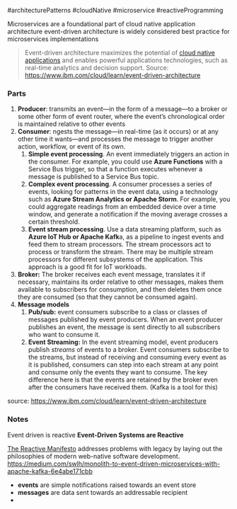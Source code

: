 #architecturePatterns #cloudNative #microservice #reactiveProgramming 

Microservices are  a foundational part of cloud native application architecture
event-driven architecture is widely considered best practice for microservices implementations


> Event-driven architecture maximizes the potential of [cloud native applications](https://www.ibm.com/cloud/learn/cloud-native) and enables powerful applications technologies, such as real-time analytics and decision support.
Source: https://www.ibm.com/cloud/learn/event-driven-architecture


### Parts

1. **Producer**: transmits an event—in the form of a message—to a broker or some other form of event router, where the event’s chronological order is maintained relative to other events
2. **Consumer**:  ngests the message—in real-time (as it occurs) or at any other time it wants—and processes the message to trigger another action, workflow, or event of its own.
	1. **Simple event processing**. An event immediately triggers an action in the consumer. For example, you could use **Azure Functions** with a Service Bus trigger, so that a function executes whenever a message is published to a Service Bus topic.
	2. **Complex event processing**. A consumer processes a series of events, looking for patterns in the event data, using a technology such as **Azure Stream Analytics or Apache Storm**. For example, you could aggregate readings from an embedded device over a time window, and generate a notification if the moving average crosses a certain threshold.
	3. **Event stream processing**. Use a data streaming platform, such as **Azure IoT Hub or Apache Kafk**a, as a pipeline to ingest events and feed them to stream processors. The stream processors act to process or transform the stream. There may be multiple stream processors for different subsystems of the application. This approach is a good fit for IoT workloads.
3. **Broker:** The broker receives each event message, translates it if necessary, maintains its order relative to other messages, makes them available to subscribers for consumption, and then deletes them once they are consumed (so that they cannot be consumed again).
4. **Message models**
	1. **Pub/sub:** event consumers subscribe to a class or classes of messages published by event producers. When an event producer publishes an event, the message is sent directly to all subscribers who want to consume it. 
	2. **Event Streaming:**  In the event streaming model, event producers publish _streams_ of events to a broker. Event consumers subscribe to the streams, but instead of receiving and consuming every event as it is published, consumers can step into each stream at any point and consume only the events they want to consume. The key difference here is that the events are retained by the broker even after the consumers have received them. (Kafka is a tool for this)

source: https://www.ibm.com/cloud/learn/event-driven-architecture




### Notes


Event driven is reactive
**Event-Driven Systems are Reactive**

[The Reactive Manifesto](https://www.reactivemanifesto.org/) addresses problems with legacy by laying out the philosophies of modern web-native software development.
https://medium.com/swlh/monolith-to-event-driven-microservices-with-apache-kafka-6e4abe171cbb

-   **events** are simple notifications raised towards an event store
-   **messages** are data sent towards an addressable recipient
-